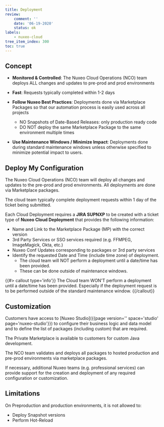 ```yaml
---
title: Deployment
review:
    comment: ''
    date: '06-19-2020'
    status: ok
labels:
    - nuxeo-cloud
tree_item_index: 300
toc: true
---
```


## Concept

- **Monitored & Controlled**: The Nuxeo Cloud Operations (NCO) team deploys ALL changes and updates to pre-prod and prod environments

- **Fast**: Requests typically completed within 1-2 days

- **Follow Nuxeo Best Practices**: Deployments done via Marketplace Packages so that our automation process is easily used across all projects
  - NO Snapshots of Date-Based Releases: only production ready code
  - DO NOT deploy the same Marketplace Package to the same environment multiple times

- **Use Maintenance Windows / Minimize Impact**: Deployments done during standard maintenance windows unless otherwise specified to minimize potential impact to users.

## Deploy My Configuration

The Nuxeo Cloud Operations (NCO) team will deploy all changes and updates to the pre-prod and prod environments. All deployments are done via Marketplace packages.

The cloud team typically complete deployment requests within 1 day of the ticket being submitted.

Each Cloud Deployment requires a **JIRA SUPNXP** to be created with a ticket type of **Nuxeo Cloud Deployment** that provides the following information:
- Name and Link to the Marketplace Package (MP) with the correct version
- 3rd Party Services or SSO services required (e.g. FFMPEG, ImageMagick, Okta, etc.)
- Nuxeo Conf Updates corresponding to packages or 3rd party services
- Identify the requested Date and Time (include time zone) of deployment.
  - The cloud team will NOT perform a deployment until a date/time has been provided.
  - These can be done outside of maintenance windows.

{{#> callout type='info'}}
The Cloud team WON'T perform a deployment until a date/time has been provided. Especially if the deployment request is to be performed outside of the standard maintenance window.
{{/callout}}

## Customization

Customers have access to [Nuxeo Studio]({{page version='' space='studio' page='nuxeo-studio'}}) to configure their business logic and data model and to define the list of packages (including custom) that are required.

The Private Marketplace is available to customers for custom Java development.

The NCO team validates and deploys all packages to hosted production and pre-prod environments via marketplace packages.

If necessary, additional Nuxeo teams (e.g. professional services) can provide support for the creation and deployment of any required configuration or customization.

## Limitations

On Preproduction and production environments, it is not allowed to:
- Deploy Snapshot versions
- Perform Hot-Reload

